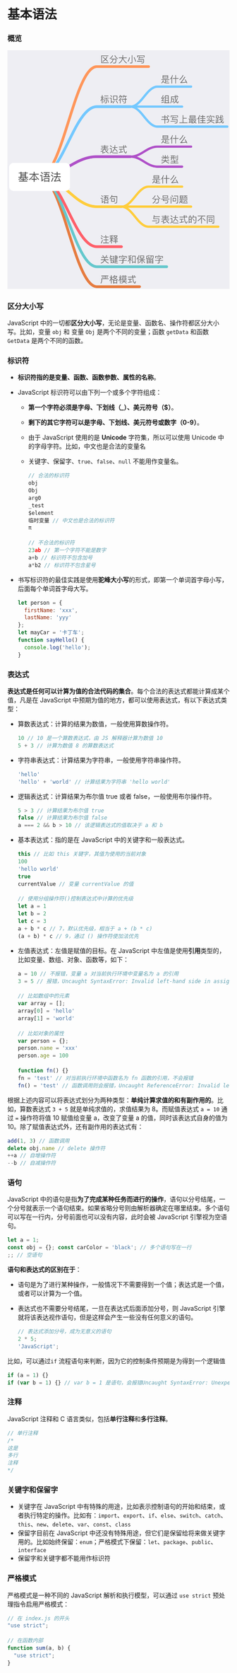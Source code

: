 # 基本语法

### 概览

![overview](./imgs/grammar.png)

### 区分大小写

JavaScript 中的一切都**区分大小写**，无论是变量、函数名、操作符都区分大小写。比如，变量 `obj` 和 变量 `Obj` 是两个不同的变量；函数 `getData` 和函数 `GetData` 是两个不同的函数。

### 标识符

- **标识符指的是变量、函数、函数参数、属性的名称**。

- JavaScript 标识符可以由下列一个或多个字符组成：

  - **第一个字符必须是字母、下划线（_）、美元符号（$）**。

  - **剩下的其它字符可以是字母、下划线、美元符号或数字（0-9）**。

  - 由于 JavaScript 使用的是 **Unicode** 字符集，所以可以使用 Unicode 中的字母字符。比如，中文也是合法的变量名

  - 关键字、保留字、`true`、`false`、`null` 不能用作变量名。

    ```javascript
    // 合法的标识符
    obj
    Obj
    arg0
    _test
    $element
    临时变量 // 中文也是合法的标识符
    π
    
    // 不合法的标识符
    23ab // 第一个字符不能是数字
    a+b // 标识符不包含加号
    a*b2 // 标识符不包含星号
    ```

- 书写标识符的最佳实践是使用**驼峰大小写**的形式，即第一个单词首字母小写，后面每个单词首字母大写。
  ```javascript
  let person = {
    firstName: 'xxx',
    lastName: 'yyy'
  };
  let mayCar = '卡丁车';
  function sayHello() {
    console.log('hello');
  }
  ```
### 表达式
**表达式是任何可以计算为值的合法代码的集合**。每个合法的表达式都能计算成某个值，凡是在 JavaScript 中预期为值的地方，都可以使用表达式，有以下表达式类型：

- 算数表达式：计算的结果为数值，一般使用算数操作符。

  ```javascript
  10 // 10 是一个算数表达式，由 JS 解释器计算为数值 10
  5 + 3 // 计算为数值 8 的算数表达式
  ```

- 字符串表达式：计算结果为字符串，一般使用字符串操作符。

  ```javascript
  'hello'
  'hello' + 'world' // 计算结果为字符串 'hello world'
  ```

- 逻辑表达式：计算结果为布尔值 true 或者 false，一般使用布尔操作符。

  ```javascript
  5 > 3 // 计算结果为布尔值 true
  false // 计算结果为布尔值 false
  a === 2 && b > 10 // 该逻辑表达式的值取决于 a 和 b
  ```

- 基本表达式：指的是在 JavaScript 中的关键字和一般表达式。

  ```javascript
  this // 比如 this 关键字，其值为使用的当前对象
  100
  'hello world'
  true
  currentValue // 变量 currentValue 的值
  
  // 使用分组操作符()控制表达式中计算的优先级
  let a = 1
  let b = 2
  let c = 3
  a + b * c // 7，默认优先级，相当于 a + (b * c)
  (a + b) * c // 9，通过 () 操作符使加法优先
  ```

- 左值表达式：左值是赋值的目标。在 JavaScript 中左值是使用**引用**类型的，比如变量、数组、对象、函数等，如下：

  ```javascript
  a = 10 // 不报错，变量 a 对当前执行环境中变量名为 a 的引用
  3 = 5 // 报错，Uncaught SyntaxError: Invalid left-hand side in assignment
  
  // 比如数组中的元素
  var array = [];
  array[0] = 'hello'
  array[1] = 'world'
  
  // 比如对象的属性
  var person = {};
  person.name = 'xxx'
  person.age = 100
  
  function fn() {}
  fn = 'test' // 对当前执行环境中函数名为 fn 函数的引用，不会报错
  fn() = 'test' // 函数调用则会报错，Uncaught ReferenceError: Invalid left-hand side in assignment
  ```
根据上述内容可以将表达式划分为两种类型：**单纯计算求值的和有副作用的**。比如，算数表达式 `3 + 5` 就是单纯求值的，求值结果为 8。而赋值表达式 `a = 10` 通过 `=` 操作符将值 10 赋值给变量 a，改变了变量 a 的值，同时该表达式自身的值为 10。除了赋值表达式外，还有副作用的表达式有：

  ```javascript
  add(1, 3) // 函数调用
  delete obj.name // delete 操作符
  ++a // 自增操作符
  --b // 自减操作符
  ```
### 语句

JavaScript 中的语句是指**为了完成某种任务而进行的操作**，语句以分号结尾，一个分号就表示一个语句结束。如果省略分号则由解析器确定在哪里结束。多个语句可以写在一行内，分号前面也可以没有内容，此时会被 JavaScript 引擎视为空语句。

```javascript
let a = 1;
const obj = {}; const carColor = 'black'; // 多个语句写在一行
;; // 空语句
```

**语句和表达式的区别在于**：

- 语句是为了进行某种操作，一般情况下不需要得到一个值；表达式是一个值，或者可以计算为一个值。

- 表达式也不需要分号结尾，一旦在表达式后面添加分号，则 JavaScript 引擎就将该表达视作语句，但是这样会产生一些没有任何意义的语句。

  ```javascript
  // 表达式添加分号，成为无意义的语句
  2 * 5;
  'JavaScript';
  ```

比如，可以通过`if` 流程语句来判断，因为它的控制条件预期是为得到一个逻辑值

```javascript
if (a = 1) {}
if (var b = 1) {} // var b = 1 是语句，会报错Uncaught SyntaxError: Unexpected token 'var'
```

### 注释

JavaScript 注释和 C 语言类似，包括**单行注释**和**多行注释**。

```javascript
// 单行注释
/* 
这是
多行
注释
*/
```

### 关键字和保留字

- 关键字在 JavaScript 中有特殊的用途，比如表示控制语句的开始和结束，或者执行特定的操作。比如有：`import`、`export`、`if`、`else`、`switch`、`catch`、`this`、`new`、`delete`、`var`、`const`、`class`
- 保留字目前在 JavaScript 中还没有特殊用途，但它们是保留给将来做关键字用的。比如始终保留：`enum`；严格模式下保留：`let`、`package`、`public`、`interface`
- 保留字和关键字都不能用作标识符

### 严格模式

严格模式是一种不同的 JavaScript 解析和执行模型，可以通过 `use strict` 预处理指令启用严格模式：

```javascript
// 在 index.js 的开头
"use strict";

// 在函数内部
function sum(a, b) {
  "use strict";
}
```